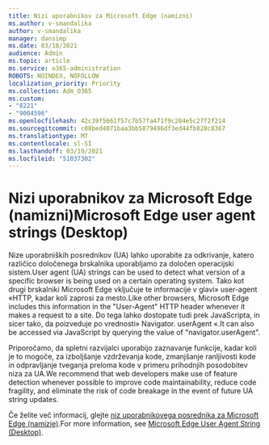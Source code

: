 ```yaml
---
title: Nizi uporabnikov za Microsoft Edge (namizni)
ms.author: v-smandalika
author: v-smandalika
manager: dansimp
ms.date: 03/18/2021
audience: Admin
ms.topic: article
ms.service: o365-administration
ROBOTS: NOINDEX, NOFOLLOW
localization_priority: Priority
ms.collection: Adm_O365
ms.custom:
- "8221"
- "9004596"
ms.openlocfilehash: 42c39f5661f57c7b57fa471f9c204e5c27f2f214
ms.sourcegitcommit: c08bed4071baa3bb5879496df3ed44fb828c8367
ms.translationtype: MT
ms.contentlocale: sl-SI
ms.lasthandoff: 03/19/2021
ms.locfileid: "51037302"
---
```

# <a name="microsoft-edge-user-agent-strings-desktop"></a><span data-ttu-id="d492a-102">Nizi uporabnikov za Microsoft Edge (namizni)</span><span class="sxs-lookup"><span data-stu-id="d492a-102">Microsoft Edge user agent strings (Desktop)</span></span>

<span data-ttu-id="d492a-103">Nize uporabniških posrednikov (UA) lahko uporabite za odkrivanje, katero različico določenega brskalnika uporabljamo za določen operacijski sistem.</span><span class="sxs-lookup"><span data-stu-id="d492a-103">User agent (UA) strings can be used to detect what version of a specific browser is being used on a certain operating system.</span></span> <span data-ttu-id="d492a-104">Tako kot drugi brskalniki Microsoft Edge vključuje te informacije v glavi» user-agent «HTTP, kadar koli zaprosi za mesto.</span><span class="sxs-lookup"><span data-stu-id="d492a-104">Like other browsers, Microsoft Edge includes this information in the "User-Agent" HTTP header whenever it makes a request to a site.</span></span> <span data-ttu-id="d492a-105">Do tega lahko dostopate tudi prek JavaScripta, in sicer tako, da poizveduje po vrednosti» Navigator. userAgent «.</span><span class="sxs-lookup"><span data-stu-id="d492a-105">It can also be accessed via JavaScript by querying the value of "navigator.userAgent".</span></span>

<span data-ttu-id="d492a-106">Priporočamo, da spletni razvijalci uporabijo zaznavanje funkcije, kadar koli je to mogoče, za izboljšanje vzdrževanja kode, zmanjšanje ranljivosti kode in odpravljanje tveganja preloma kode v primeru prihodnjih posodobitev niza za UA.</span><span class="sxs-lookup"><span data-stu-id="d492a-106">We recommend that web developers make use of feature detection whenever possible to improve code maintainability, reduce code fragility, and eliminate the risk of code breakage in the event of future UA string updates.</span></span>

<span data-ttu-id="d492a-107">Če želite več informacij, glejte [niz uporabnikovega posrednika za Microsoft Edge (namizje)](https://docs.microsoft.com/microsoft-edge/web-platform/user-agent-string).</span><span class="sxs-lookup"><span data-stu-id="d492a-107">For more information, see [Microsoft Edge User Agent String (Desktop)](https://docs.microsoft.com/microsoft-edge/web-platform/user-agent-string).</span></span>

